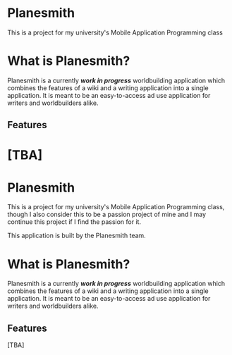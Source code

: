 # Planesmith

This is a project for my university's Mobile Application Programming class

# What is Planesmith?
Planesmith is a currently ***work in progress*** worldbuilding application which combines the features of a wiki and a writing application into a single application. It is meant to be an easy-to-access ad use application for writers and worldbuilders alike.

## Features
[TBA]
=======
# Planesmith

This is a project for my university's Mobile Application Programming class, though I also consider this to be a passion project of mine and I may continue this project if I find the passion for it.

This application is built by the Planesmith team.

# What is Planesmith?
Planesmith is a currently ***work in progress*** worldbuilding application which combines the features of a wiki and a writing application into a single application. It is meant to be an easy-to-access ad use application for writers and worldbuilders alike.

## Features
[TBA]
